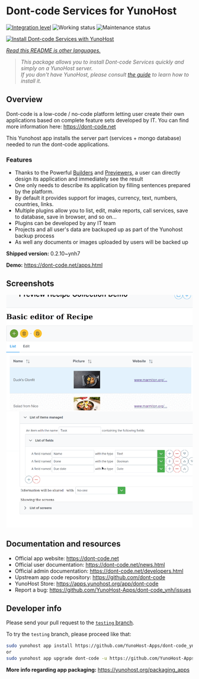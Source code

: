 <!--
N.B.: This README was automatically generated by <https://github.com/YunoHost/apps/tree/master/tools/readme_generator>
It shall NOT be edited by hand.
-->

# Dont-code Services for YunoHost

[![Integration level](https://dash.yunohost.org/integration/dont-code.svg)](https://dash.yunohost.org/appci/app/dont-code) ![Working status](https://ci-apps.yunohost.org/ci/badges/dont-code.status.svg) ![Maintenance status](https://ci-apps.yunohost.org/ci/badges/dont-code.maintain.svg)

[![Install Dont-code Services with YunoHost](https://install-app.yunohost.org/install-with-yunohost.svg)](https://install-app.yunohost.org/?app=dont-code)

*[Read this README is other languages.](./ALL_README.md)*

> *This package allows you to install Dont-code Services quickly and simply on a YunoHost server.*  
> *If you don't have YunoHost, please consult [the guide](https://yunohost.org/install) to learn how to install it.*

## Overview

Dont-code is a low-code / no-code platform letting user create their own applications based on complete feature sets developed by IT.
You can find more information here: https://dont-code.net

This Yunohost app installs the server part (services + mongo database) needed to run the dont-code applications.

### Features

- Thanks to the Powerful [Builders](https://dont-code.net/ide-ui) and [Previewers](https://dont-code.net/ide-ui), a user can directly design its application and immediately see the result
- One only needs to describe its application by filling sentences prepared by the platform.
- By default it provides support for images, currency, text, numbers, countries, links.
- Multiple plugins allow you to list, edit, make reports, call services, save to database, save in browser, and so on...
- Plugins can be developed by any IT team
- Projects and all user's data are backuped up as part of the Yunohost backup process
- As well any documents or images uploaded by users will be backed up


**Shipped version:** 0.2.10~ynh7

**Demo:** <https://dont-code.net/apps.html>

## Screenshots

![Screenshot of Dont-code Services](./doc/screenshots/previewer.gif)
![Screenshot of Dont-code Services](./doc/screenshots/ide.gif)

## Documentation and resources

- Official app website: <https://dont-code.net>
- Official user documentation: <https://dont-code.net/news.html>
- Official admin documentation: <https://dont-code.net/developers.html>
- Upstream app code repository: <https://github.com/dont-code>
- YunoHost Store: <https://apps.yunohost.org/app/dont-code>
- Report a bug: <https://github.com/YunoHost-Apps/dont-code_ynh/issues>

## Developer info

Please send your pull request to the [`testing` branch](https://github.com/YunoHost-Apps/dont-code_ynh/tree/testing).

To try the `testing` branch, please proceed like that:

```bash
sudo yunohost app install https://github.com/YunoHost-Apps/dont-code_ynh/tree/testing --debug
or
sudo yunohost app upgrade dont-code -u https://github.com/YunoHost-Apps/dont-code_ynh/tree/testing --debug
```

**More info regarding app packaging:** <https://yunohost.org/packaging_apps>
